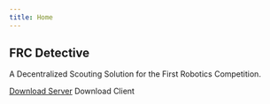 ```yaml
---
title: Home
---
```


## FRC Detective

A Decentralized Scouting Solution for the First Robotics Competition. 

<link rel="stylesheet" href="https://cdnjs.cloudflare.com/ajax/libs/font-awesome/4.7.0/css/font-awesome.min.css">

<a class="btn" href="/download/DetectiveServer-DevRel001.zip"><i class="fa fa-download"></i> Download Server</a>          <a class="btn"><i class="fa fa-download"></i> Download Client</a>



